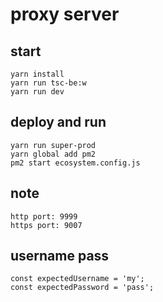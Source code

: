# proxy server

## start
````
yarn install 
yarn run tsc-be:w
yarn run dev
````

## deploy and run

````
yarn run super-prod
yarn global add pm2
pm2 start ecosystem.config.js
````

## note
```
http port: 9999
https port: 9007
```

## username pass

```
const expectedUsername = 'my';
const expectedPassword = 'pass';
```